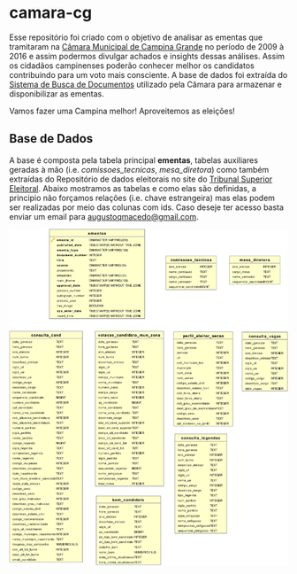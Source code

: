# camara-cg

Esse repositório foi criado com o objetivo de analisar as ementas que tramitaram na [Câmara Municipal de Campina Grande](https://www.campinagrande.pb.leg.br/) no período de 2009 à 2016 e assim podermos divulgar achados e insights dessas análises. Assim os cidadãos campinenses poderão conhecer melhor os candidatos contribuindo para um voto mais consciente. 
A base de dados foi extraída do [Sistema de Busca de Documentos](http://187.115.174.90:8080/ScanLexWeb/) utilizado pela Câmara para armazenar e disponibilizar as ementas. 

Vamos fazer uma Campina melhor! Aproveitemos as eleições!

## Base de Dados
A base é composta pela tabela principal **ementas**, tabelas auxiliares geradas à mão (i.e. *comissoes_tecnicas*, *mesa_diretora*) como também extraídas do Repositório de dados eleitorais no site do [Tribunal Superior Eleitoral](http://www.tse.jus.br/eleicoes/estatisticas/repositorio-de-dados-eleitorais). Abaixo mostramos as tabelas e como elas são definidas, a principio não forçamos relações (i.e. chave estrangeira) mas elas podem ser realizadas por meio das colunas com ids. Caso deseje ter acesso basta enviar um email para augustoqmacedo@gmail.com.

![Camara Data Model](docs/camara_data_model.png)

